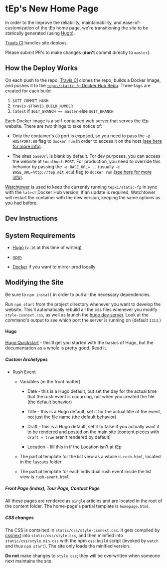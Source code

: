 # tEp's New Home Page

In order to the improve the reliability, maintainability, and
ease-of-customization of the tEp home page, we're transitioning the
site to be statically generated (using [Hugo](https://gohugo.io)). 

[Travis CI](https://travis-ci.org/tep-xi/static-fp) handles site deploys. 

Please submit PR's to make changes (**don't**  commit directly to
`master`). 

## How the Deploy Works

On each push to the repo, [Travis CI](https://travis-ci.org/tep-xi/static-fp) clones the repo, builds a Docker image, 
and pushes it to the [`tepxi/static-fp` Docker Hub Repo](https://hub.docker.com/r/tepxi/static-fp/). Three tags are created for each 
build:

1. `$GIT_COMMIT_HASH` 
2. `travis-$TRAVIS_BUILD_NUMBER`
3. `latest` if `$GIT_BRANCH == master` else `$GIT_BRANCH`

Each Docker image is a self-contained web server that serves the tEp website. There are two things to take notice of: 

- Only the container's `80` port is exposed, so you need to pass the `-p HOSTPORT:80` flag to `docker run` in order to access it
on the host [(see here for more info)](https://github.com/wsargent/docker-cheat-sheet#exposing-ports).

- The sites `baseUrl` is blank by default. For dev purposes, you can
  access the website at `localhost:PORT`. For production, you need to
  override this behavior by passing the `-e BASE_URL=...` (usually `-e
  BASE_URL=http://tep.mit.edu`) flag to `docker run` [(see here for
  more info)](https://docs.docker.com/engine/reference/run/#/env-environment-variables). 
  
[Watchtower](https://github.com/CenturyLinkLabs/watchtower) is used to keep the currently running `tepxi/static-fp` in sync with the `latest` Docker Hub version. If an update is required, Watchtower will restart the container with the new version, keeping the same options as you had before.

## Dev Instructions

## System Requirements

- [Hugo](https://gohugo.io/overview/installing/) (`v.16` at this time of writing)

- [npm](https://www.npmjs.com/get-npm)

- [Docker](https://www.docker.com/) if you want to mirror prod locally

## Modifying the Site 

Be sure to `npm install` in order to pull all the necessary dependencies. 

Run `npm start` from the project directory whenever you want to develop the website. This'll automatically rebuild all the css files whenever you modify `style-cssnext.css`, as well as launch the [hugo dev server](https://gohugo.io/commands/hugo_server/). Look at the command's output to see which port the server is running on (default `1313`.)

#### Hugo 

[Hugo Quickstart](http://gohugo.io/overview/quickstart/) - this'll get you started with the basics of Hugo,
but the documentation as a whole is pretty good. Read it. 

##### Custom Archetypes

- Rush Event 

  - Variables (in the front matter)
    - Date - this is a Hugo default, but set the day for the actual time that the rush 
    event is occurring, not when you created the file (the default behavior)

    - Title - this is a Hugo default, set it for the actual title of the event, not just the file
    name (the default behavior)

    - Draft - this is a Hugo default, set it to false if you actually want it to be rendered
    and posted on the main site (content pieces with `draft = true` aren't rendered by default)

    - Location - fill this in if the Location isn't at tEp

  - The partial template for the list view as a whole is `rush.html`, located in the
  `layouts` folder 
  - The partial template for each individual rush event inside the list view is `rush-event.html`


##### Front Page (index), Tour Page, Contact Page

All these pages are rendered as `single` articles and are located in 
the root of the content folder. The home-page's partial template is `homepage.html`.  

##### CSS changes
The CSS is contained in `static/css/style-cssnext.css`. It gets compiled by [cssnext](http://cssnext.io/) into `static/css/style.css`, and then minified into `static/css/style.min.css` with the npm `css:build` script (invoked by `watch` and thus `npm start`). The site only loads the minified version.

 **Do not** make changes to `style.css`; they will be overwritten when someone next maintains the site.

